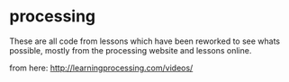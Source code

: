 # processing

These are all code from lessons which have been reworked to see whats possible, mostly from the processing website and lessons online.

from here: http://learningprocessing.com/videos/